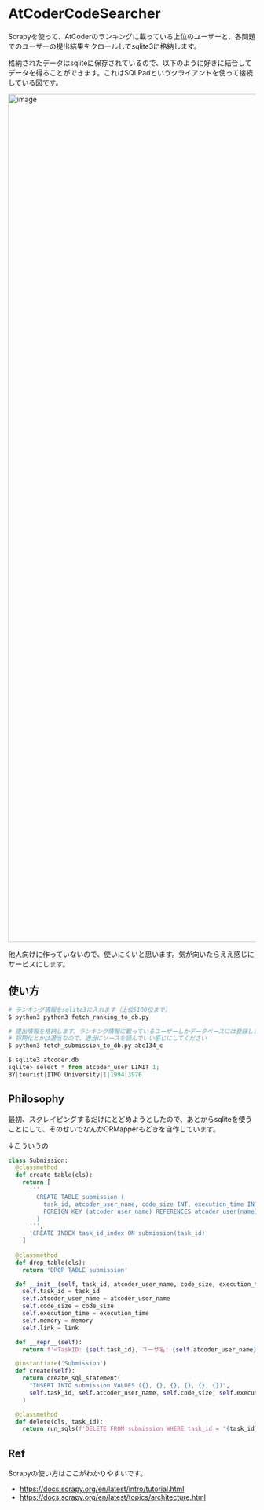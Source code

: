 # AtCoderCodeSearcher

Scrapyを使って、AtCoderのランキングに載っている上位のユーザーと、各問題でのユーザーの提出結果をクロールしてsqlite3に格納します。

格納されたデータはsqliteに保存されているので、以下のように好きに結合してデータを得ることができます。これはSQLPadというクライアントを使って接続している図です。

<img width="1727" alt="image" src="https://user-images.githubusercontent.com/5797788/187029453-b78a8161-f8b1-47f3-84bc-b9977df992bc.png">

他人向けに作っていないので、使いにくいと思います。気が向いたらええ感じにサービスにします。

## 使い方

```python
# ランキング情報をsqlite3に入れます（上位5100位まで）
$ python3 python3 fetch_ranking_to_db.py

# 提出情報を格納します。ランキング情報に載っているユーザーしかデータベースには登録しません
# 初期化とかは適当なので、適当にソースを読んでいい感じにしてください
$ python3 fetch_submission_to_db.py abc134_c

$ sqlite3 atcoder.db
sqlite> select * from atcoder_user LIMIT 1;
BY|tourist|ITMO University|1|1994|3976
```

## Philosophy

最初、スクレイピングするだけにとどめようとしたので、あとからsqliteを使うことにして、そのせいでなんかORMapperもどきを自作しています。

↓こういうの

```python
class Submission:
  @classmethod
  def create_table(cls):
    return [
      '''
        CREATE TABLE submission (
          task_id, atcoder_user_name, code_size INT, execution_time INT, memory INT, link,
          FOREIGN KEY (atcoder_user_name) REFERENCES atcoder_user(name)
        )
      ''',
      'CREATE INDEX task_id_index ON submission(task_id)'
    ]
  
  @classmethod
  def drop_table(cls):
    return 'DROP TABLE submission'

  def __init__(self, task_id, atcoder_user_name, code_size, execution_time, memory, link):
    self.task_id = task_id
    self.atcoder_user_name = atcoder_user_name
    self.code_size = code_size
    self.execution_time = execution_time
    self.memory = memory
    self.link = link

  def __repr__(self):
    return f'<TaskID: {self.task_id}, ユーザ名: {self.atcoder_user_name}, Size: {self.code_size}KB, 実行時間: {self.execution_time}ms>'

  @instantiate('Submission')
  def create(self):
    return create_sql_statement(
      "INSERT INTO submission VALUES ({}, {}, {}, {}, {}, {})",
      self.task_id, self.atcoder_user_name, self.code_size, self.execution_time, self.memory, self.link
    )

  @classmethod
  def delete(cls, task_id):
    return run_sqls(f'DELETE FROM submission WHERE task_id = "{task_id}"')
```

## Ref

Scrapyの使い方はここがわかりやすいです。

- https://docs.scrapy.org/en/latest/intro/tutorial.html
- https://docs.scrapy.org/en/latest/topics/architecture.html
